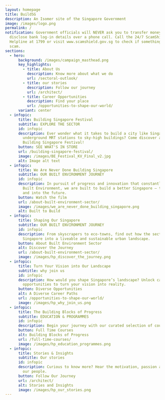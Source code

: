 ```yaml
---
layout: homepage
title: BuildSG
description: An Isomer site of the Singapore Government
image: /images/logo.png
permalink: /
notification: Government officials will NEVER ask you to transfer money or
  disclose bank log-in details over a phone call. Call the 24/7 ScamShield
  Helpline at 1799 or visit www.scamshield.gov.sg to check if something is a
  scam.
sections:
  - hero:
      background: /images/campaign_masthead.png
      key_highlights:
        - title: About Us
          description: Know more about what we do
          url: /sectoral-outlook/
        - title: our stories
          description: Follow our journey
          url: /architect/
        - title: Career Opportunities
          description: Find your place
          url: /opportunities-to-shape-our-world/
      variant: center
  - infopic:
      title: Building Singapore Festival
      subtitle: EXPLORE THE SECTOR
      id: infopic
      description: Ever wonder what it takes to build a city like Singapore, from
        underground MRT stations to sky-high buildings? Come discover at the
        Building Singapore Festival!
      button: SEE WHAT'S IN STORE
      url: /building-singapore-festival/
      image: /images/BE_Festival_KV_Final_v2.jpg
      alt: Image alt text
  - infopic:
      title: We Are Never Done Building Singapore
      subtitle: OUR BUILT ENVIRONMENT JOURNEY
      id: infopic
      description: In pursuit of progress and innovation that constantly evolves our
        Built Environment, we are built to build a better Singapore – then, now,
        and into the future.
      button: Watch the film
      url: /about-built-environment-sector/
      image: /images/we_are_never_done_building_singapore.png
      alt: Built to Build
  - infopic:
      title: Shaping Our Singapore
      subtitle: OUR BUILT ENVIRONMENT JOURNEY
      id: infopic
      description: From skyscrapers to eco-towns, find out how the sector transformed
        Singapore into a liveable and sustainable urban landscape.
      button: About Built Environment Sector
      alt: Discover the Journey
      url: /about-built-environment-sector/
      image: /images/hp_discover_the_journey.png
  - infopic:
      title: Turn Your Vision into Our Landscape
      subtitle: why join us
      id: infopic
      description: How would you shape Singapore’s landscape? Unlock career
        opportunities to turn your vision into reality.
      button: Diverse Opportunities
      alt: A Diverse Career Paths
      url: /opportunities-to-shape-our-world/
      image: /images/hp_why_join_us.png
  - infopic:
      title: The Building Blocks of Progress
      subtitle: EDUCATION & PROGRAMMES
      id: infopic
      description: Begin your journey with our curated selection of courses and programmes.
      button: Full Time Courses
      alt: Building Blocks of Progress
      url: /full-time-courses/
      image: /images/hp_education_programmes.png
  - infopic:
      title: Stories & Insights
      subtitle: Our stories
      id: infopic
      description: Curious to know more? Hear the motivation, passion and journeys of
        our people.
      button: Follow Our Journey
      url: /architect/
      alt: Stories and Insights
      image: /images/hp_our_stories.png
---
```

